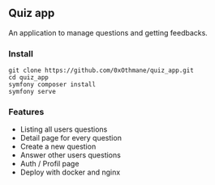 ## Quiz app
An application to manage questions and getting feedbacks.

### Install

```console
git clone https://github.com/0xOthmane/quiz_app.git
cd quiz_app
symfony composer install
symfony serve
```

### Features
- Listing all users questions
- Detail page for every question
- Create a new question
- Answer other users questions
- Auth / Profil page
- Deploy with docker and nginx